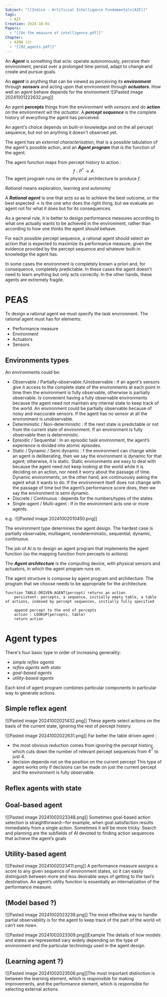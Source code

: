 ```yaml
---
Subject: "[[Indice - Artificial Intelligence Fundamentals|AIF]]"
tags:
  - AIF
Creation: 2024-10-01
Papers:
  - "[[On the measure of intelligence.pdf]]"
Chapter:
  - AIMA (2)
  - "[[02_agents.pdf]]"
---
```

An ***Agent*** is something that acts: operate autonomously, perceive their environment, persist over a prolonged time period, adapt to change and create and pursue goals.


An ***agent*** is anything that can be viewed as perceiving its ***environment***  through ***sensors*** and acting upon that environment through ***actuators***.
How well an agent behave depends for the environment
![[Pasted image 20241001222632.png]]

An agent **percepts** things from the environment with *sensors* and do **action** on the environment wit the *actuator*.
A ***percept sequence*** is the complete history of everything the agent has perceived.

An agent's choice depends on built-in knowledge and on the all percept sequence, but not on anything it doesn't observed yet.

The agent has an *external characterisation*, that is a possible tabulation of the agent's possible action, and an ***Agent program*** that is the function of the agent.

The agent function maps from percept history to action :
$$f:P^*\to A$$
The agent program runs on the physical architecture to produce $f$.


*Rational* means exploration, learning and autonomy

A ***Rational agent*** is one that acts so as to achieve the best outcome, or the best expected -> Is the one who does the right thing, but we evaluate an agent not for what it does but for its consequences. 

As a general rule, it is better to design performance measures according to what one actually wants to be achieved in the environment, rather than according to how one thinks the agent should behave.

For each possible percept sequence, a rational agent should select an action that is expected to maximize its performance measure, given the evidence provided by the percept sequence and whatever built-in knowledge the agent has.

In some cases the environment is completely known a priori and, for consequence, completely predictable. In these cases the agent doesn't need to learn anything but only acts correctly. In the other hands, these agents are extremely fragile.

# PEAS

To design a rational agent we must specify the task environment.
The rational agent must has for elements:
- Performance measure 
- Environment
- Actuators 
- Sensors

## Environments types
 An environments could be:
 - Observable / Partially-observable /Unobservable : if an agent's sensors give it access to the complete state of the environments at each point in time then the environment is fully observable, otherwise is partially observable. Is convenient having a fully observable environments because the agent need not maintain any internal state to keep track of the world.  An environment could be partially observable because of noisy and inaccurate sensors. If the agent has no sensor at all the environment is unobservable.
 - Deterministic / Non-deterministic : If the next state is predictable or not from the current state of environment. If an environment is fully observable then is deterministic.
 - Episodic / Sequential : In an episodic task environment, the agent’s experience is divided into atomic episodes.
 - Static / Dynamic / Semi dynamic : f the environment can change while an agent is deliberating, then we say the environment is dynamic for that agent; otherwise, it is static. Static environments are easy to deal with because the agent need not keep looking at the world while it is deciding on an action, nor need it worry about the passage of time. Dynamic environments, on the other hand, are continuously asking the agent what it wants to do. If the environment itself does not change with the passage of time but the agent’s performance score does, then we say the environment is semi dynamic.
 - Discrete / Continuous : depends for the numbers/types of the states
 - Single-agent / Multi-agent : If in the environment acts one or more agents.

e.g. :![[Pasted image 20241002010450.png]]


The environment type determines the agent design.
The hardest case is partially observable, multiagent, nondeterministic, sequential, dynamic, continuous.

The job of AI is to design an agent program that implements the agent function (so the mapping function from percepts to actions)


The ***Agent architecture*** is the computing device, with physical sensors and actuators, in which the agent program runs on.

The agent structure is compose by agent program and architecture.
The program that we choose needs to be appropriate for the architecture.
```
function TABLE-DRIVEN-AGENT(percept) returns an action 
	persistent: percepts, a sequence, initially empty table, a table of actions, indexed by percept sequences, initially fully specified 

	append percept to the end of percepts 
	action : LOOKUP(percepts, table) 
	return action

```


# Agent types
There's four basic type in order of increasing generality:
- *simple reflex agents*
- *reflex agents with state*
- *goal-based agents*
- *utility-based agents*

Each kind of agent program combines particular components in particular way to generate actions.

## Simple reflex agent
![[Pasted image 20241002021432.png]]
These agents select actions on the basis of the current state, ignoring the rest of percept history.

![[Pasted image 20241002022631.png]]
Far better the table driven agent :
- the most obvious reduction comes from ignoring the percept history, which cuts down the number of relevant percept sequences from $4^T$ to just $4$.
- decision depends not on the position on the current percept 
This type of agent works only if decisions can be made on just the current percept and the environment is fully observable.
## Reflex agents with state 


## Goal-based agent
![[Pasted image 20241002023348.png]]
Sometimes goal-based action selection is straightforward—for example, when goal satisfaction results immediately from a single action. Sometimes it will be more tricky. Search and planning are the subfields of AI devoted to finding action sequences that achieve the agent’s goals
## Utility-based agent
![[Pasted image 20241002023411.png]]
A performance measure assigns a score to any given sequence of environment states, so it can easily distinguish between more and less desirable ways of getting to the taxi’s destination. An agent’s utility function is essentially an internalization of the performance measure.

## (Model based ?)
![[Pasted image 20241002023239.png]]
The most effective way to handle partial observability is for the agent to keep track of the part of the world «it can’t see now».

![[Pasted image 20241002023309.png]]Example The details of how models and states are represented vary widely depending on the type of environment and the particular technology used in the agent design.

## (Learning agent ?)
![[Pasted image 20241002023508.png]]The most important distinction is between the learning element, which is responsible for making improvements, and the performance element, which is responsible for selecting external actions.